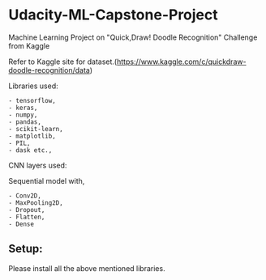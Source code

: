# Udacity-ML-Capstone-Project
Machine Learning Project on "Quick,Draw! Doodle Recognition" Challenge from Kaggle

Refer to Kaggle site for dataset.(https://www.kaggle.com/c/quickdraw-doodle-recognition/data)

Libraries used:

    - tensorflow,
    - keras,
    - numpy,
    - pandas,
    - scikit-learn,
    - matplotlib,
    - PIL,
    - dask etc.,

CNN layers used:

Sequential model with,

    - Conv2D,
    - MaxPooling2D,
    - Dropout,
    - Flatten,
    - Dense
    
## Setup:
Please install all the above mentioned libraries.
